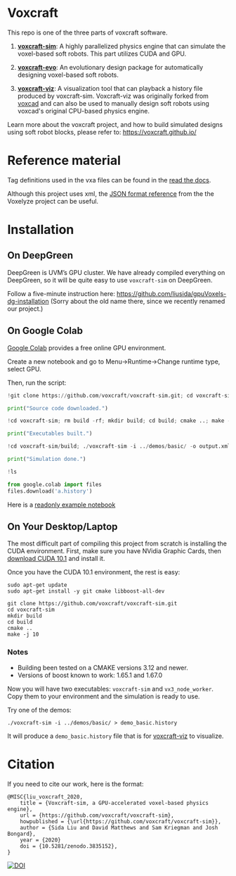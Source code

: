 # Voxcraft

This repo is one of the three parts of voxcraft software.

1. [**voxcraft-sim**](https://github.com/voxcraft/voxcraft-sim): A highly parallelized physics engine that can simulate the voxel-based soft robots. This part utilizes CUDA and GPU.

2. [**voxcraft-evo**](https://github.com/voxcraft/voxcraft-evo): An evolutionary design package for automatically designing voxel-based soft robots.

3. [**voxcraft-viz**](https://github.com/voxcraft/voxcraft-viz): A visualization tool that can playback a history file produced by voxcraft-sim. Voxcraft-viz was originally forked from [voxcad](https://github.com/jonhiller/VoxCAD) and can also be used to manually design soft robots using voxcad's original CPU-based physics engine.

Learn more about the voxcraft project, and how to build simulated designs using soft robot blocks, please refer to: https://voxcraft.github.io/

# Reference material

Tag definitions used in the vxa files can be found in the [read the docs](https://gpuvoxels.readthedocs.io/en/docs/vxa-vxd/tags.html).

Although this project uses xml, the [JSON format reference](https://github.com/jonhiller/Voxelyze/wiki/Voxelyze-JSON-format) from the the Voxelyze project can be useful.

# Installation

## On DeepGreen

DeepGreen is UVM’s GPU cluster. We have already compiled everything on DeepGreen, so it will be quite easy to use `voxcraft-sim` on DeepGreen.

Follow a five-minute instruction here: https://github.com/liusida/gpuVoxels-dg-installation (Sorry about the old name there, since we recently renamed our project.)

## On Google Colab

[Google Colab](https://colab.research.google.com/) provides a free online GPU environment.

Create a new notebook and go to Menu->Runtime->Change runtime type, select GPU.

Then, run the script:
```python
!git clone https://github.com/voxcraft/voxcraft-sim.git; cd voxcraft-sim/;

print("Source code downloaded.")

!cd voxcraft-sim; rm build -rf; mkdir build; cd build; cmake ..; make -j 10;

print("Executables built.")

!cd voxcraft-sim/build; ./voxcraft-sim -i ../demos/basic/ -o output.xml -f > ../../a.history

print("Simulation done.")

!ls

from google.colab import files
files.download('a.history')
```

Here is a [readonly example notebook](https://colab.research.google.com/drive/1yiqw7Uq3W3CgYCinXq4t808M2l7uuLv1?usp=sharing)

## On Your Desktop/Laptop

The most difficult part of compiling this project from scratch is installing the CUDA environment. First, make sure you have NVidia Graphic Cards, then [download CUDA 10.1](https://developer.nvidia.com/cuda-10.1-download-archive-base) and install it.

Once you have the CUDA 10.1 environment, the rest is easy:

```
sudo apt-get update
sudo apt-get install -y git cmake libboost-all-dev

git clone https://github.com/voxcraft/voxcraft-sim.git
cd voxcraft-sim
mkdir build
cd build
cmake ..
make -j 10
```

### Notes
* Building been tested on a CMAKE versions 3.12 and newer.
* Versions of boost known to work: 1.65.1 and 1.67.0

Now you will have two executables: `voxcraft-sim` and `vx3_node_worker`. Copy them to your environment and the simulation is ready to use.

Try one of the demos:

```
./voxcraft-sim -i ../demos/basic/ > demo_basic.history
```

It will produce a `demo_basic.history` file that is for [voxcraft-viz](https://github.com/voxcraft/voxcraft-viz) to visualize.

# Citation

If you need to cite our work, here is the format:

```
@MISC{liu_voxcraft_2020,
	title = {Voxcraft-sim, a GPU-accelerated voxel-based physics engine},
	url = {https://github.com/voxcraft/voxcraft-sim},
	howpublished = {\url{https://github.com/voxcraft/voxcraft-sim}},
	author = {Sida Liu and David Matthews and Sam Kriegman and Josh Bongard},
	year = {2020}
	doi = {10.5281/zenodo.3835152},
}
```
[![DOI](https://zenodo.org/badge/265434971.svg)](https://zenodo.org/badge/latestdoi/265434971)

